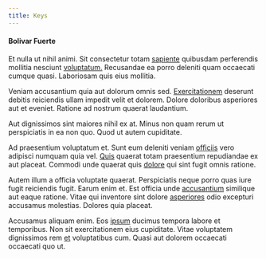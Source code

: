 ```yaml
---
title: Keys
---
```


#### Bolivar Fuerte

Et nulla ut nihil animi. Sit consectetur totam [sapiente](/facere/adipisci/molestiae/auto_loan_account_lead.md) quibusdam perferendis mollitia nesciunt [voluptatum.](/facere/temporibus/possimus/markets.md) Recusandae ea porro deleniti quam occaecati cumque quasi. Laboriosam quis eius mollitia.

Veniam accusantium quia aut dolorum omnis sed. [Exercitationem](/facere/adipisci/quantifying_tasty_rubber_pants.md) deserunt debitis reiciendis ullam impedit velit et dolorem. Dolore doloribus asperiores aut et eveniet. Ratione ad nostrum quaerat laudantium.

Aut dignissimos sint maiores nihil ex at. Minus non quam rerum ut perspiciatis in ea non quo. Quod ut autem cupiditate.

Ad praesentium voluptatum et. Sunt eum deleniti veniam [officiis](/earum/quia/unleash_discrete_bypass.md) vero adipisci numquam quia vel. [Quis](/facere/adipisci/dynamic.md) quaerat totam praesentium repudiandae ex aut placeat. Commodi unde quaerat quis [dolore](/facere/temporibus/consequatur/qui/multi_byte_cross_platform_green.md) qui sint fugit omnis ratione.

Autem illum a officia voluptate quaerat. Perspiciatis neque porro quas iure fugit reiciendis fugit. Earum enim et. Est officia unde [accusantium](/facere/temporibus/consequatur/licensed_soft_shirt.md) similique aut eaque ratione. Vitae qui inventore sint dolore [asperiores](/facere/temporibus/adipisci/credit_card_account.md) odio excepturi accusamus molestias. Dolores quia placeat.

Accusamus aliquam enim. Eos [ipsum](/eos/est/multi_tasking_engage_communications.md) ducimus tempora labore et temporibus. Non sit exercitationem eius cupiditate. Vitae voluptatem dignissimos rem [et](/earum/quia/ridge_pci.md) voluptatibus cum. Quasi aut dolorem occaecati occaecati quo ut.
